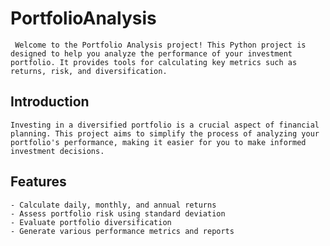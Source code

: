 # PortfolioAnalysis

     Welcome to the Portfolio Analysis project! This Python project is designed to help you analyze the performance of your investment portfolio. It provides tools for calculating key metrics such as returns, risk, and diversification. 

## Introduction 
    Investing in a diversified portfolio is a crucial aspect of financial planning. This project aims to simplify the process of analyzing your portfolio's performance, making it easier for you to make informed investment decisions. 

## Features 
    - Calculate daily, monthly, and annual returns 
    - Assess portfolio risk using standard deviation 
    - Evaluate portfolio diversification 
    - Generate various performance metrics and reports